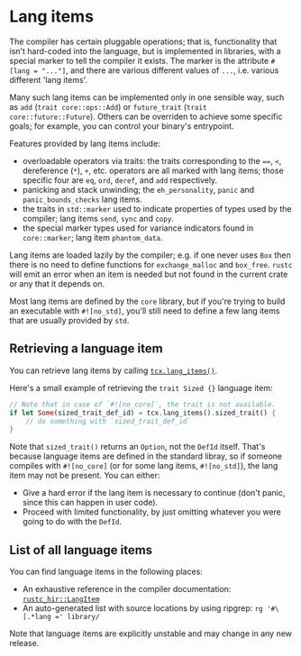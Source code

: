 # Lang items

The compiler has certain pluggable operations; that is, functionality that isn't hard-coded into
the language, but is implemented in libraries, with a special marker to tell the compiler it
exists. The marker is the attribute `#[lang = "..."]`, and there are various different values of
`...`, i.e. various different 'lang items'.

Many such lang items can be implemented only in one sensible way, such as `add` (`trait
core::ops::Add`) or `future_trait` (`trait core::future::Future`). Others can be overriden to
achieve some specific goals; for example, you can control your binary's entrypoint.

Features provided by lang items include:

- overloadable operators via traits: the traits corresponding to the
  `==`, `<`, dereference (`*`), `+`, etc. operators are all
  marked with lang items; those specific four are `eq`, `ord`,
  `deref`, and `add` respectively.
- panicking and stack unwinding; the `eh_personality`, `panic` and
  `panic_bounds_checks` lang items.
- the traits in `std::marker` used to indicate properties of types used by the compiler;
  lang items `send`, `sync` and `copy`.
- the special marker types used for variance indicators found in
  `core::marker`; lang item `phantom_data`.

Lang items are loaded lazily by the compiler; e.g. if one never uses `Box`
then there is no need to define functions for `exchange_malloc` and
`box_free`. `rustc` will emit an error when an item is needed but not found
in the current crate or any that it depends on.

Most lang items are defined by the `core` library, but if you're trying to build an
executable with `#![no_std]`, you'll still need to define a few lang items that are
usually provided by `std`.

## Retrieving a language item

You can retrieve lang items by calling [`tcx.lang_items()`].

Here's a small example of retrieving the `trait Sized {}` language item:

```rust
// Note that in case of `#![no_core]`, the trait is not available.
if let Some(sized_trait_def_id) = tcx.lang_items().sized_trait() {
    // do something with `sized_trait_def_id`
}
```

Note that `sized_trait()` returns an `Option`, not the `DefId` itself.
That's because language items are defined in the standard libray, so if someone compiles with
`#![no_core]` (or for some lang items, `#![no_std]`), the lang item may not be present.
You can either:

- Give a hard error if the lang item is necessary to continue (don't panic, since this can happen in
  user code).
- Proceed with limited functionality, by just omitting whatever you were going to do with the
  `DefId`.

[`tcx.lang_items()`]: https://doc.rust-lang.org/nightly/nightly-rustc/rustc_middle/ty/struct.TyCtxt.html#method.lang_items

## List of all language items

You can find language items in the following places:
- An exhaustive reference in the compiler documentation: [`rustc_hir::LangItem`]
- An auto-generated list with source locations by using ripgrep: `rg '#\[.*lang =' library/`

Note that language items are explicitly unstable and may change in any new release.

[`rustc_hir::LangItem`]: https://doc.rust-lang.org/nightly/nightly-rustc/rustc_hir/lang_items/enum.LangItem.html
